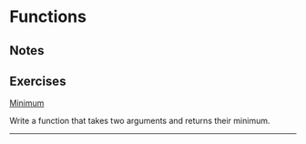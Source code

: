 # Functions

## Notes

## Exercises

[Minimum](./minimum.js)

Write a function that takes two arguments and returns their minimum.

---